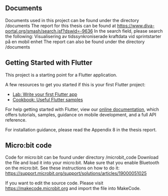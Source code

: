 ## Documents
Documents used in this project can be found under the directory /documents
The report for this thesis can be found at https://www.diva-portal.org/smash/search.jsf?dswid=-9636
In the search field, please search the following: Visualisering av tidssynkroniserade kraftdata vid sprintstarter på en mobil enhet
The report can also be found under the directory /documents
## Getting Started with Flutter

This project is a starting point for a Flutter application.

A few resources to get you started if this is your first Flutter project:

- [Lab: Write your first Flutter app](https://flutter.dev/docs/get-started/codelab)
- [Cookbook: Useful Flutter samples](https://flutter.dev/docs/cookbook)

For help getting started with Flutter, view our
[online documentation](https://flutter.dev/docs), which offers tutorials,
samples, guidance on mobile development, and a full API reference.

For installation guidance, please read the Appendix 8 in the thesis report.
## Micro:bit code
Code for micro:bit can be found under directory /microbit_code
Download the file and load it into your micro:bit.
Make sure that you enable Bluetooth on the micro:bit. See these instructions on how to do it: https://support.microbit.org/support/solutions/articles/19000051025

If you want to edit the source code. Please visit https://makecode.microbit.org and import the file into MakeCode.

